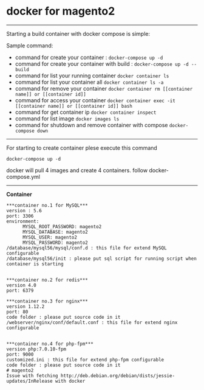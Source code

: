 # docker for magento2
---
Starting a build container with docker compose is simple:

Sample command:
- command for create your container :
```docker-compose up -d```
- command for create your container with build :
```docker-compose up -d --build```
- command for list your running container
```docker container ls```
- command for list your container all
```docker container ls -a```
- command for remove your container
```docker container rm [[container name]] or [[container id]]```
- command for access your container
```docker container exec -it [[container name]] or [[container id]] bash```
- command for get container ip
```docker container inspect```
- command for list image
```docker images ls```
- command for shutdown and remove container with compose
```docker-compose down```

---

For starting to create container plese execute this command

```docker-compose up -d```

docker will pull 4 images and create 4 containers. follow docker-compose.yml

---
**Container**
```
***container no.1 for MySQL***
version : 5.6
port: 3306
environment:
      MYSQL_ROOT_PASSWORD: magento2
      MYSQL_DATABASE: magento2
      MYSQL_USER: magento2
      MYSQL_PASSWORD: magento2
/database/mysql56/mysql/conf.d : this file for extend MySQL configurable
/database/mysql56/init : please put sql script for running script when container is starting

      
***container no.2 for redis***
version 4.0
port: 6379

***container no.3 for nginx***
version 1.12.2
port: 80
code folder : please put source code in it
/webserver/nginx/conf/default.conf : this file for extend nginx configurable


***container no.4 for php-fpm***
version php:7.0.10-fpm
port: 9000
customized.ini : this file for extend php-fpm configurable
code folder : please put source code in it
# magento2
Issue with fetching http://deb.debian.org/debian/dists/jessie-updates/InRelease with docker
